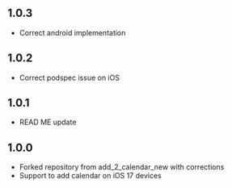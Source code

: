 ## 1.0.3

* Correct android implementation

## 1.0.2

* Correct podspec issue on iOS

## 1.0.1

* READ ME update

## 1.0.0

* Forked repository from add_2_calendar_new with corrections
* Support to add calendar on iOS 17 devices
